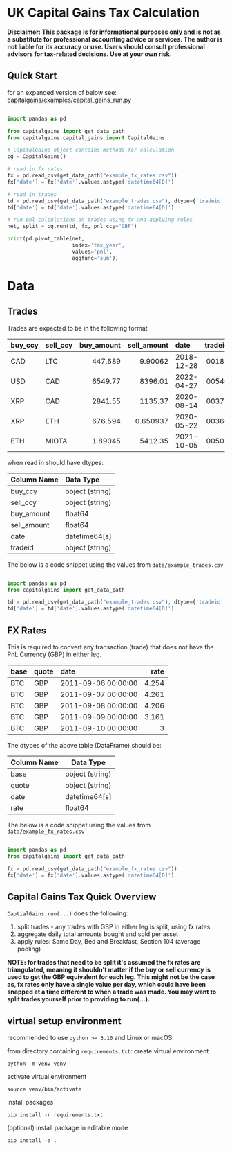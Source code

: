 # UK Capital Gains Tax Calculation  

**Disclaimer: This package is for informational purposes only and is not 
 as a substitute for professional accounting advice or services. The author is not liable for its accuracy 
or use. Users should consult professional advisors for tax-related decisions. 
Use at your own risk.**

## Quick Start



for an expanded version of below see: [capitalgains/examples/capital_gains_run.py](capitalgains/examples/capital_gains_run.py)
```python

import pandas as pd

from capitalgains import get_data_path
from capitalgains.capital_gains import CapitalGains

# CapitalGains object contains methods for calculation
cg = CapitalGains()

# read in fx rates
fx = pd.read_csv(get_data_path("example_fx_rates.csv"))
fx['date'] = fx['date'].values.astype('datetime64[D]')

# read in trades
td = pd.read_csv(get_data_path("example_trades.csv"), dtype={'tradeid': str})
td['date'] = td['date'].values.astype('datetime64[D]')

# run pnl calculations on trades using fx and applying rules
net, split = cg.run(td, fx, pnl_ccy="GBP")

print(pd.pivot_table(net,
                     index='tax_year',
                     values='pnl',
                     aggfunc='sum'))

```

# Data

## Trades

Trades are expected to be in the following format

| buy_ccy   | sell_ccy   |   buy_amount |   sell_amount | date       |   tradeid |
|:----------|:-----------|-------------:|--------------:|:-----------|----------:|
| CAD       | LTC        |    447.689   |      9.90062  | 2018-12-28 |     00188 |
| USD       | CAD        |   6549.77    |   8396.01     | 2022-04-27 |     00546 |
| XRP       | CAD        |   2841.55    |   1135.37     | 2020-08-14 |     00377 |
| XRP       | ETH        |    676.594   |      0.650937 | 2020-05-22 |     00360 |
| ETH       | MIOTA      |      1.89045 |   5412.35     | 2021-10-05 |     00502 |

when read in should have dtypes:

| Column Name | Data Type       |
|:------------|:----------------|
| buy_ccy     | object (string) |
| sell_ccy    | object (string) |
| buy_amount  | float64         |
| sell_amount | float64         |
| date        | datetime64[s]   |
| tradeid     | object (string) |



 
The below is a code snippet using the values from `data/example_trades.csv`

```python

import pandas as pd
from capitalgains import get_data_path

td = pd.read_csv(get_data_path("example_trades.csv"), dtype={'tradeid': str})
td['date'] = td['date'].values.astype('datetime64[D]')
```


## FX Rates

This is required to convert any transaction (trade) that does not have the
PnL Currency (GBP) in either leg. 


| base   | quote   | date                |   rate |
|:-------|:--------|:--------------------|-------:|
| BTC    | GBP     | 2011-09-06 00:00:00 |  4.254 |
| BTC    | GBP     | 2011-09-07 00:00:00 |  4.261 |
| BTC    | GBP     | 2011-09-08 00:00:00 |  4.206 |
| BTC    | GBP     | 2011-09-09 00:00:00 |  3.161 |
| BTC    | GBP     | 2011-09-10 00:00:00 |  3     |


The dtypes of the above table (DataFrame) should be:

| Column Name | Data Type       |
|-------------|-----------------|
| base        | object (string) |
| quote       | object (string) |
| date        | datetime64[s]   |
| rate        | float64         |
 
The below is a code snippet using the values from `data/example_fx_rates.csv`

```python

import pandas as pd
from capitalgains import get_data_path

fx = pd.read_csv(get_data_path("example_fx_rates.csv"))
fx['date'] = fx['date'].values.astype('datetime64[D]')

```

## Capital Gains Tax Quick Overview 

`CaptialGains.run(...)` does the following:

1) split trades - any trades with GBP in either leg is split, using fx rates
2) aggregate daily total amounts bought and sold per asset
3) apply rules: Same Day, Bed and Breakfast, Section 104 (average pooling)

**NOTE: for trades that need to be split it's assumed the fx rates are triangulated,
meaning it shouldn't matter if the buy or sell currency is used to get the GBP
equivalent for each leg. This might not be the case as, fx rates only have a single value per day, which could have been snapped at 
a time different to when a trade was made. You may want to split trades yourself prior to providing to run(...).**



## virtual setup environment

recommended to use `python >= 3.10` and Linux or macOS.

from directory containing `requirements.txt`: create virtual environment

`python -m venv venv`

activate virtual environment

`source venv/bin/activate`

install packages

`pip install -r requirements.txt`

(optional) install package in editable mode

`pip install -e .`



